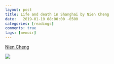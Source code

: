 ```yaml
---
layout: post
title: Life and death in Shanghai by Nien Cheng
date:   2019-01-10 08:00:00 -0500
categories: [readings]
comments: true
tags: [memoir]
---
```


[Nien Cheng](https://en.wikipedia.org/wiki/Nien_Cheng)

<a target="_blank"  href="https://www.amazon.com/gp/product/0802145167/ref=as_li_tl?ie=UTF8&camp=1789&creative=9325&creativeASIN=0802145167&linkCode=as2&tag=nosarthur2016-20&linkId=9c00f6779401467ea41fe7dbb688d5b3"><img border="0" src="//ws-na.amazon-adsystem.com/widgets/q?_encoding=UTF8&MarketPlace=US&ASIN=0802145167&ServiceVersion=20070822&ID=AsinImage&WS=1&Format=_SL250_&tag=nosarthur2016-20" ></a><img src="//ir-na.amazon-adsystem.com/e/ir?t=nosarthur2016-20&l=am2&o=1&a=0802145167" width="1" height="1" border="0" alt="" style="border:none !important; margin:0px !important;" />

